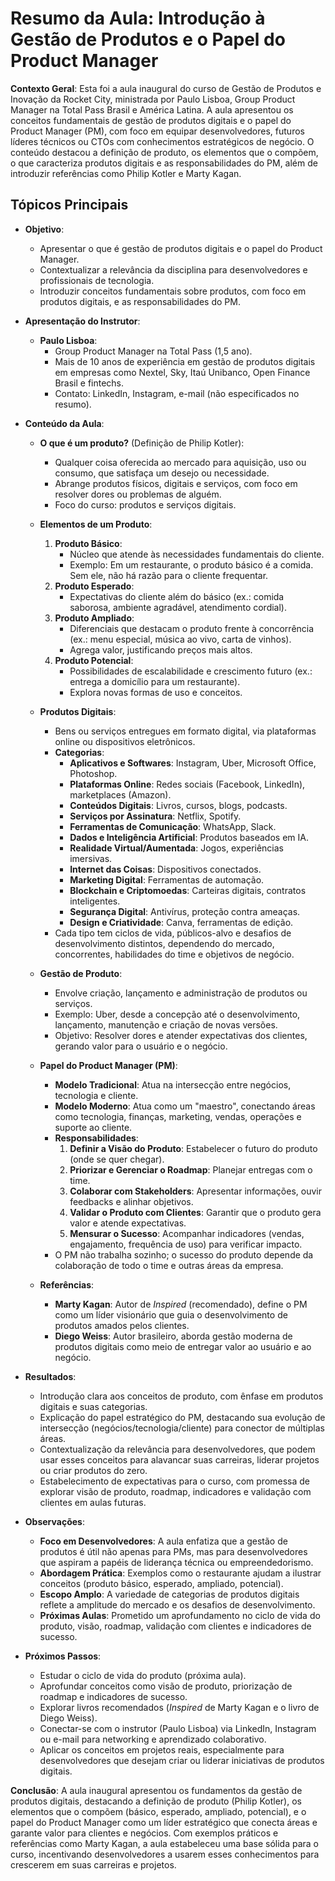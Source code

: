 # Resumo da Aula: Introdução à Gestão de Produtos e o Papel do Product Manager

**Contexto Geral**: Esta foi a aula inaugural do curso de Gestão de Produtos e Inovação da Rocket City, ministrada por Paulo Lisboa, Group Product Manager na Total Pass Brasil e América Latina. A aula apresentou os conceitos fundamentais de gestão de produtos digitais e o papel do Product Manager (PM), com foco em equipar desenvolvedores, futuros líderes técnicos ou CTOs com conhecimentos estratégicos de negócio. O conteúdo destacou a definição de produto, os elementos que o compõem, o que caracteriza produtos digitais e as responsabilidades do PM, além de introduzir referências como Philip Kotler e Marty Kagan.

## Tópicos Principais

- **Objetivo**:
  - Apresentar o que é gestão de produtos digitais e o papel do Product Manager.
  - Contextualizar a relevância da disciplina para desenvolvedores e profissionais de tecnologia.
  - Introduzir conceitos fundamentais sobre produtos, com foco em produtos digitais, e as responsabilidades do PM.

- **Apresentação do Instrutor**:
  - **Paulo Lisboa**:
    - Group Product Manager na Total Pass (1,5 ano).
    - Mais de 10 anos de experiência em gestão de produtos digitais em empresas como Nextel, Sky, Itaú Unibanco, Open Finance Brasil e fintechs.
    - Contato: LinkedIn, Instagram, e-mail (não especificados no resumo).

- **Conteúdo da Aula**:
  - **O que é um produto?** (Definição de Philip Kotler):
    - Qualquer coisa oferecida ao mercado para aquisição, uso ou consumo, que satisfaça um desejo ou necessidade.
    - Abrange produtos físicos, digitais e serviços, com foco em resolver dores ou problemas de alguém.
    - Foco do curso: produtos e serviços digitais.

  - **Elementos de um Produto**:
    1. **Produto Básico**:
       - Núcleo que atende às necessidades fundamentais do cliente.
       - Exemplo: Em um restaurante, o produto básico é a comida. Sem ele, não há razão para o cliente frequentar.
    2. **Produto Esperado**:
       - Expectativas do cliente além do básico (ex.: comida saborosa, ambiente agradável, atendimento cordial).
    3. **Produto Ampliado**:
       - Diferenciais que destacam o produto frente à concorrência (ex.: menu especial, música ao vivo, carta de vinhos).
       - Agrega valor, justificando preços mais altos.
    4. **Produto Potencial**:
       - Possibilidades de escalabilidade e crescimento futuro (ex.: entrega a domicílio para um restaurante).
       - Explora novas formas de uso e conceitos.

  - **Produtos Digitais**:
    - Bens ou serviços entregues em formato digital, via plataformas online ou dispositivos eletrônicos.
    - **Categorias**:
      - **Aplicativos e Softwares**: Instagram, Uber, Microsoft Office, Photoshop.
      - **Plataformas Online**: Redes sociais (Facebook, LinkedIn), marketplaces (Amazon).
      - **Conteúdos Digitais**: Livros, cursos, blogs, podcasts.
      - **Serviços por Assinatura**: Netflix, Spotify.
      - **Ferramentas de Comunicação**: WhatsApp, Slack.
      - **Dados e Inteligência Artificial**: Produtos baseados em IA.
      - **Realidade Virtual/Aumentada**: Jogos, experiências imersivas.
      - **Internet das Coisas**: Dispositivos conectados.
      - **Marketing Digital**: Ferramentas de automação.
      - **Blockchain e Criptomoedas**: Carteiras digitais, contratos inteligentes.
      - **Segurança Digital**: Antivírus, proteção contra ameaças.
      - **Design e Criatividade**: Canva, ferramentas de edição.
    - Cada tipo tem ciclos de vida, públicos-alvo e desafios de desenvolvimento distintos, dependendo do mercado, concorrentes, habilidades do time e objetivos de negócio.

  - **Gestão de Produto**:
    - Envolve criação, lançamento e administração de produtos ou serviços.
    - Exemplo: Uber, desde a concepção até o desenvolvimento, lançamento, manutenção e criação de novas versões.
    - Objetivo: Resolver dores e atender expectativas dos clientes, gerando valor para o usuário e o negócio.

  - **Papel do Product Manager (PM)**:
    - **Modelo Tradicional**: Atua na intersecção entre negócios, tecnologia e cliente.
    - **Modelo Moderno**: Atua como um "maestro", conectando áreas como tecnologia, finanças, marketing, vendas, operações e suporte ao cliente.
    - **Responsabilidades**:
      1. **Definir a Visão do Produto**: Estabelecer o futuro do produto (onde se quer chegar).
      2. **Priorizar e Gerenciar o Roadmap**: Planejar entregas com o time.
      3. **Colaborar com Stakeholders**: Apresentar informações, ouvir feedbacks e alinhar objetivos.
      4. **Validar o Produto com Clientes**: Garantir que o produto gera valor e atende expectativas.
      5. **Mensurar o Sucesso**: Acompanhar indicadores (vendas, engajamento, frequência de uso) para verificar impacto.
    - O PM não trabalha sozinho; o sucesso do produto depende da colaboração de todo o time e outras áreas da empresa.

  - **Referências**:
    - **Marty Kagan**: Autor de *Inspired* (recomendado), define o PM como um líder visionário que guia o desenvolvimento de produtos amados pelos clientes.
    - **Diego Weiss**: Autor brasileiro, aborda gestão moderna de produtos digitais como meio de entregar valor ao usuário e ao negócio.

- **Resultados**:
  - Introdução clara aos conceitos de produto, com ênfase em produtos digitais e suas categorias.
  - Explicação do papel estratégico do PM, destacando sua evolução de intersecção (negócios/tecnologia/cliente) para conector de múltiplas áreas.
  - Contextualização da relevância para desenvolvedores, que podem usar esses conceitos para alavancar suas carreiras, liderar projetos ou criar produtos do zero.
  - Estabelecimento de expectativas para o curso, com promessa de explorar visão de produto, roadmap, indicadores e validação com clientes em aulas futuras.

- **Observações**:
  - **Foco em Desenvolvedores**: A aula enfatiza que a gestão de produtos é útil não apenas para PMs, mas para desenvolvedores que aspiram a papéis de liderança técnica ou empreendedorismo.
  - **Abordagem Prática**: Exemplos como o restaurante ajudam a ilustrar conceitos (produto básico, esperado, ampliado, potencial).
  - **Escopo Amplo**: A variedade de categorias de produtos digitais reflete a amplitude do mercado e os desafios de desenvolvimento.
  - **Próximas Aulas**: Prometido um aprofundamento no ciclo de vida do produto, visão, roadmap, validação com clientes e indicadores de sucesso.

- **Próximos Passos**:
  - Estudar o ciclo de vida do produto (próxima aula).
  - Aprofundar conceitos como visão de produto, priorização de roadmap e indicadores de sucesso.
  - Explorar livros recomendados (*Inspired* de Marty Kagan e o livro de Diego Weiss).
  - Conectar-se com o instrutor (Paulo Lisboa) via LinkedIn, Instagram ou e-mail para networking e aprendizado colaborativo.
  - Aplicar os conceitos em projetos reais, especialmente para desenvolvedores que desejam criar ou liderar iniciativas de produtos digitais.

**Conclusão**: A aula inaugural apresentou os fundamentos da gestão de produtos digitais, destacando a definição de produto (Philip Kotler), os elementos que o compõem (básico, esperado, ampliado, potencial), e o papel do Product Manager como um líder estratégico que conecta áreas e garante valor para clientes e negócios. Com exemplos práticos e referências como Marty Kagan, a aula estabeleceu uma base sólida para o curso, incentivando desenvolvedores a usarem esses conhecimentos para crescerem em suas carreiras e projetos.